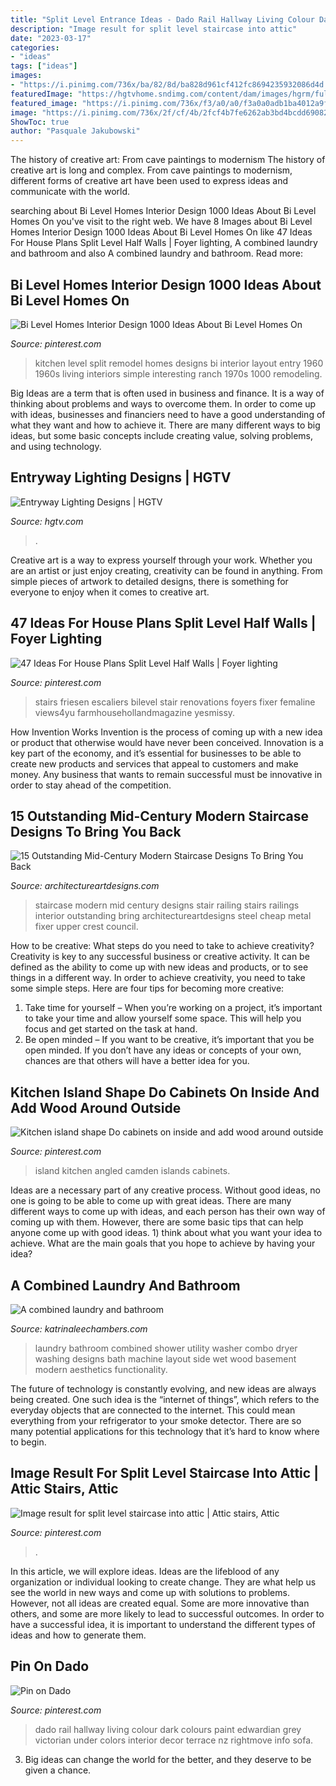 ```yaml
---
title: "Split Level Entrance Ideas - Dado Rail Hallway Living Colour Dark Colours Paint Edwardian Grey Victorian Under Colors Interior Decor Terrace Nz Rightmove Info Sofa"
description: "Image result for split level staircase into attic"
date: "2023-03-17"
categories:
- "ideas"
tags: ["ideas"]
images:
- "https://i.pinimg.com/736x/ba/82/8d/ba828d961cf412fc8694235932086d4d.jpg"
featuredImage: "https://hgtvhome.sndimg.com/content/dam/images/hgrm/fullset/2011/6/29/11/DesignLens_rounded-banisters_s3x4.jpg.rend.hgtvcom.616.822.suffix/1409176818752.jpeg"
featured_image: "https://i.pinimg.com/736x/f3/a0/a0/f3a0a0adb1ba4012a9f66ebf3f0eba4e.jpg"
image: "https://i.pinimg.com/736x/2f/cf/4b/2fcf4b7fe6262ab3bd4bcdd69082a468--dado-rail-living-room-charcoal-sofa.jpg"
ShowToc: true
author: "Pasquale Jakubowski"
---
```



The history of creative art: From cave paintings to modernism
The history of creative art is long and complex. From cave paintings to modernism, different forms of creative art have been used to express ideas and communicate with the world.

	

		
searching about Bi Level Homes Interior Design 1000 Ideas About Bi Level Homes On you've visit to the right web. We have 8 Images about Bi Level Homes Interior Design 1000 Ideas About Bi Level Homes On like 47 Ideas For House Plans Split Level Half Walls | Foyer lighting, A combined laundry and bathroom and also A combined laundry and bathroom. Read more:
		
    
## Bi Level Homes Interior Design 1000 Ideas About Bi Level Homes On

<img loading=lazy src="https://i.pinimg.com/736x/da/f0/29/daf0298de024c88d1e343421c16ed1f1.jpg" onerror="this.onerror=null;this.src='https://tse1.mm.bing.net/th?id=OIP.8owmrDawNuBiGqYhx8no8wHaFj&amp;pid=15.1';" alt="Bi Level Homes Interior Design 1000 Ideas About Bi Level Homes On">

_Source: pinterest.com_

>kitchen level split remodel homes designs bi interior layout entry 1960 1960s living interiors simple interesting ranch 1970s 1000 remodeling. 

	

Big Ideas are a term that is often used in business and finance. It is a way of thinking about problems and ways to overcome them. In order to come up with ideas, businesses and financiers need to have a good understanding of what they want and how to achieve it. There are many different ways to big ideas, but some basic concepts include creating value, solving problems, and using technology.

    
## Entryway Lighting Designs | HGTV

<img loading=lazy src="https://hgtvhome.sndimg.com/content/dam/images/hgrm/fullset/2011/6/29/11/DesignLens_rounded-banisters_s3x4.jpg.rend.hgtvcom.616.822.suffix/1409176818752.jpeg" onerror="this.onerror=null;this.src='https://tse1.mm.bing.net/th?id=OIP.V1izc1KNTHv5vkn_38DWtwHaJ4&amp;pid=15.1';" alt="Entryway Lighting Designs | HGTV">

_Source: hgtv.com_

>. 

	

Creative art is a way to express yourself through your work. Whether you are an artist or just enjoy creating, creativity can be found in anything. From simple pieces of artwork to detailed designs, there is something for everyone to enjoy when it comes to creative art.

    
## 47 Ideas For House Plans Split Level Half Walls | Foyer Lighting

<img loading=lazy src="https://i.pinimg.com/736x/f3/a0/a0/f3a0a0adb1ba4012a9f66ebf3f0eba4e.jpg" onerror="this.onerror=null;this.src='https://tse4.mm.bing.net/th?id=OIP.Na7czNhOj4lViBMAe4KpMQAAAA&amp;pid=15.1';" alt="47 Ideas For House Plans Split Level Half Walls | Foyer lighting">

_Source: pinterest.com_

>stairs friesen escaliers bilevel stair renovations foyers fixer femaline views4yu farmhousehollandmagazine yesmissy. 

	

How Invention Works
Invention is the process of coming up with a new idea or product that otherwise would have never been conceived. Innovation is a key part of the economy, and it’s essential for businesses to be able to create new products and services that appeal to customers and make money. Any business that wants to remain successful must be innovative in order to stay ahead of the competition.

    
## 15 Outstanding Mid-Century Modern Staircase Designs To Bring You Back

<img loading=lazy src="https://www.architectureartdesigns.com/wp-content/uploads/2015/03/15-Outstanding-Mid-Century-Modern-Staircase-Designs-To-Bring-You-Back-In-Time-3-630x942.jpg" onerror="this.onerror=null;this.src='https://tse3.mm.bing.net/th?id=OIP.za1Pk1ZxX0Js66gRHP2HmQHaLE&amp;pid=15.1';" alt="15 Outstanding Mid-Century Modern Staircase Designs To Bring You Back">

_Source: architectureartdesigns.com_

>staircase modern mid century designs stair railing stairs railings interior outstanding bring architectureartdesigns steel cheap metal fixer upper crest council. 

	

How to be creative: What steps do you need to take to achieve creativity?
Creativity is key to any successful business or creative activity. It can be defined as the ability to come up with new ideas and products, or to see things in a different way. In order to achieve creativity, you need to take some simple steps. Here are four tips for becoming more creative: 
1) Take time for yourself – When you’re working on a project, it’s important to take your time and allow yourself some space. This will help you focus and get started on the task at hand. 
2) Be open minded – If you want to be creative, it’s important that you be open minded. If you don’t have any ideas or concepts of your own, chances are that others will have a better idea for you.

    
## Kitchen Island Shape Do Cabinets On Inside And Add Wood Around Outside

<img loading=lazy src="https://i.pinimg.com/736x/f9/e1/97/f9e19769807315af4687b8ce03e461b1--kitchen-reno-kitchen-islands.jpg" onerror="this.onerror=null;this.src='https://tse1.mm.bing.net/th?id=OIP.kwbJ2IAirPrBoiW6g1gbZAHaFj&amp;pid=15.1';" alt="Kitchen island shape Do cabinets on inside and add wood around outside">

_Source: pinterest.com_

>island kitchen angled camden islands cabinets. 

	

Ideas are a necessary part of any creative process. Without good ideas, no one is going to be able to come up with great ideas. There are many different ways to come up with ideas, and each person has their own way of coming up with them. However, there are some basic tips that can help anyone come up with good ideas. 1) think about what you want your idea to achieve. What are the main goals that you hope to achieve by having your idea?

    
## A Combined Laundry And Bathroom

<img loading=lazy src="https://www.katrinaleechambers.com/wp-content/uploads/2016/08/46d518f3b40a5932a85ae800ee73340f.jpg" onerror="this.onerror=null;this.src='https://tse4.mm.bing.net/th?id=OIP.GB3Y3urgEz2HM_CVh3di1AHaK9&amp;pid=15.1';" alt="A combined laundry and bathroom">

_Source: katrinaleechambers.com_

>laundry bathroom combined shower utility washer combo dryer washing designs bath machine layout side wet wood basement modern aesthetics functionality. 

	

The future of technology is constantly evolving, and new ideas are always being created. One such idea is the “internet of things”, which refers to the everyday objects that are connected to the internet. This could mean everything from your refrigerator to your smoke detector. There are so many potential applications for this technology that it’s hard to know where to begin.

    
## Image Result For Split Level Staircase Into Attic | Attic Stairs, Attic

<img loading=lazy src="https://i.pinimg.com/736x/ba/82/8d/ba828d961cf412fc8694235932086d4d.jpg" onerror="this.onerror=null;this.src='https://tse4.mm.bing.net/th?id=OIP.25naL4cW13Rugu0P36TgUgHaJ3&amp;pid=15.1';" alt="Image result for split level staircase into attic | Attic stairs, Attic">

_Source: pinterest.com_

>. 

	

In this article, we will explore ideas. Ideas are the lifeblood of any organization or individual looking to create change. They are what help us see the world in new ways and come up with solutions to problems. However, not all ideas are created equal. Some are more innovative than others, and some are more likely to lead to successful outcomes. In order to have a successful idea, it is important to understand the different types of ideas and how to generate them.

    
## Pin On Dado

<img loading=lazy src="https://i.pinimg.com/736x/2f/cf/4b/2fcf4b7fe6262ab3bd4bcdd69082a468--dado-rail-living-room-charcoal-sofa.jpg" onerror="this.onerror=null;this.src='https://tse3.mm.bing.net/th?id=OIP.RR3aDewfGqOQVWZqdSRkmgHaE8&amp;pid=15.1';" alt="Pin on Dado">

_Source: pinterest.com_

>dado rail hallway living colour dark colours paint edwardian grey victorian under colors interior decor terrace nz rightmove info sofa. 

	

3. Big ideas can change the world for the better, and they deserve to be given a chance.

